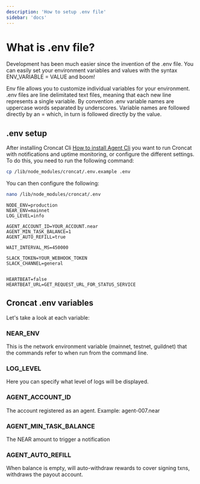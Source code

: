 ```yaml
---
description: 'How to setup .env file'
sidebar: 'docs'
---
```


# What is .env file?

Development has been much easier since the invention of the .env file. You can easily set your environment variables and values with the syntax ENV_VARIABLE = VALUE and boom!

Env file allows you to customize individual variables for your environment. .env files are line delimitated text files, meaning that each new line represents a single variable. By convention .env variable names are uppercase words separated by underscores. Variable names are followed directly by an = which, in turn is followed directly by the value.

## .env setup

After installing Croncat Cli [How to install Agent Cli](https://docs.cron.cat/docs/agent-cli/) you want to run Croncat with notifications and uptime monitoring, or configure the different settings. To do this, you need to run the following command:

```bash
cp /lib/node_modules/croncat/.env.example .env
```

You can then configure the following:

```bash
nano /lib/node_modules/croncat/.env
```

```
NODE_ENV=production
NEAR_ENV=mainnet
LOG_LEVEL=info

AGENT_ACCOUNT_ID=YOUR_ACCOUNT.near
AGENT_MIN_TASK_BALANCE=1
AGENT_AUTO_REFILL=true

WAIT_INTERVAL_MS=450000

SLACK_TOKEN=YOUR_WEBHOOK_TOKEN
SLACK_CHANNEL=general


HEARTBEAT=false
HEARTBEAT_URL=GET_REQUEST_URL_FOR_STATUS_SERVICE
```
## Croncat .env variables

Let's take a look at each variable:

### NEAR_ENV

This is the network environment variable (mainnet, testnet, guildnet) that the commands refer to when run from the command line.

### LOG_LEVEL

Here you can specify what level of logs will be displayed.

### AGENT_ACCOUNT_ID

The account registered as an agent. Example: agent-007.near

### AGENT_MIN_TASK_BALANCE

The NEAR amount to trigger a notification

### AGENT_AUTO_REFILL

When balance is empty, will auto-withdraw rewards to cover signing txns, withdraws the payout account.


